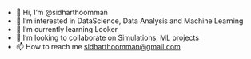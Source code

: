 - 👋 Hi, I’m @sidharthoomman
- 👀 I’m interested in DataScience, Data Analysis and Machine Learning
- 🌱 I’m currently learning Looker
- 💞️ I’m looking to collaborate on Simulations, ML projects
- 📫 How to reach me sidharthoomman@gmail.com

